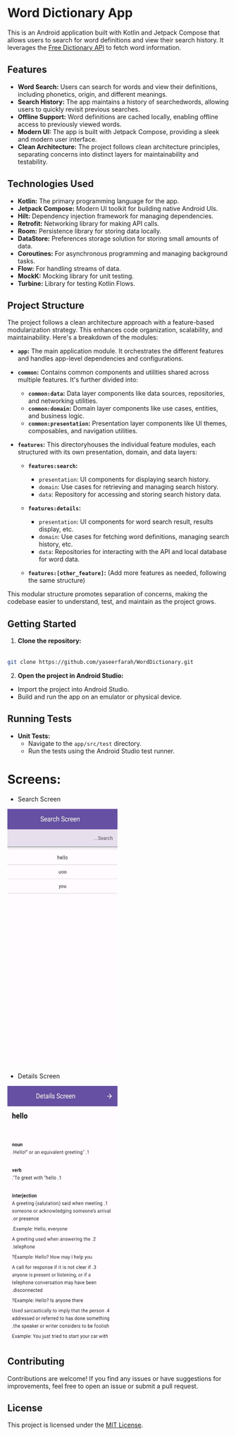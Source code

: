 # Word Dictionary App

This is an Android application built with Kotlin and Jetpack Compose that allows users to search for word definitions and view their search history. It leverages the [Free Dictionary API](https://dictionaryapi.dev/) to fetch word information.

## Features

- **Word Search:** Users can search for words and view their definitions, including phonetics, origin, and different meanings.
- **Search History:** The app maintains a history of searchedwords, allowing users to quickly revisit previous searches.
- **Offline Support:** Word definitions are cached locally, enabling offline access to previously viewed words.
- **Modern UI:** The app is built with Jetpack Compose, providing a sleek and modern user interface.
- **Clean Architecture:** The project follows clean architecture principles, separating concerns into distinct layers for maintainability and testability.

## Technologies Used

- **Kotlin:** The primary programming language for the app.
- **Jetpack Compose:** Modern UI toolkit for building native Android UIs.
- **Hilt:** Dependency injection framework for managing dependencies.
- **Retrofit:** Networking library for making API calls.
- **Room:** Persistence library for storing data locally.
- **DataStore:** Preferences storage solution for storing small amounts of data.
- **Coroutines:** For asynchronous programming and managing background tasks.
- **Flow:** For handling streams of data.
- **MockK:** Mocking library for unit testing.
- **Turbine:** Library for testing Kotlin Flows.

## Project Structure

The project follows a clean architecture approach with a feature-based modularization strategy. This enhances code organization, scalability, and maintainability. Here's a breakdown of the modules:

- **`app`:** The main application module. It orchestrates the different features and handles app-level dependencies and configurations.
- **`common`:** Contains common components and utilities shared across multiple features. It's further divided into:
    - **`common:data`:** Data layer components like data sources, repositories, and networking utilities.
    - **`common:domain`:** Domain layer components like use cases, entities, and business logic.
    - **`common:presentation`:** Presentation layer components like UI themes, composables, and navigation utilities.
- **`features`:** This directoryhouses the individual feature modules, each structured with its own presentation, domain, and data layers:
   
    - **`features:search`:**
        - `presentation`: UI components for displaying search history.
        - `domain`: Use cases for retrieving and managing search history.
        - `data`: Repository for accessing and storing search history data.
   
 
   - **`features:details`:**
        - `presentation`: UI components for word search result, results display, etc.
        - `domain`: Use cases for fetching word definitions, managing search history, etc.
        - `data`: Repositories for interacting with the API and local database for word data.
          
   - **`features:[other_feature]`:** (Add more features as needed, following the same structure)

This modular structure promotes separation of concerns, making the codebase easier to understand, test, and maintain as the project grows.

## Getting Started

1. **Clone the repository:**
 ```bash

git clone https://github.com/yaseerfarah/WordDictionary.git

```
 2. **Open the project in Android Studio:**
   - Import the project into Android Studio.
   - Build and run the app on an emulator or physical device.

## Running Tests

- **Unit Tests:**
   - Navigate to the `app/src/test` directory.
   - Run the tests using the Android Studio test runner.
 

 # Screens:
 
 * Search Screen

  <img src="images/search.jpeg" width="250" height="580">
  
   * Details Screen
  
  <img src="images/details.jpeg" width="250" height="580">
  


## Contributing

Contributions are welcome! If you find any issues or have suggestions for improvements, feel free to open an issue or submit a pull request.

## License

This project is licensed under the [MIT License](LICENSE).
 

  
  
  
  
  
